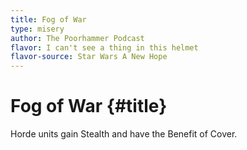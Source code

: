```yaml
---
title: Fog of War
type: misery
author: The Poorhammer Podcast
flavor: I can't see a thing in this helmet
flavor-source: Star Wars A New Hope
---
```


# Fog of War {#title}

Horde units gain Stealth and have the Benefit of Cover.
